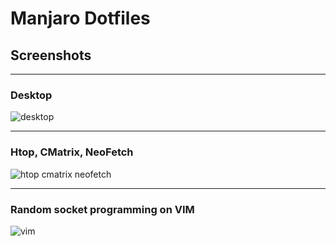 # Manjaro Dotfiles

## Screenshots
___
### Desktop
![desktop](https://user-images.githubusercontent.com/18247207/39366587-fa2ec432-4a51-11e8-8eaf-63335b0e6918.png)

___
### Htop, CMatrix, NeoFetch
![htop cmatrix neofetch](https://user-images.githubusercontent.com/18247207/39366576-f0f788f4-4a51-11e8-9b37-2c5a56e800fb.png)

___
### Random socket programming on VIM
![vim](https://user-images.githubusercontent.com/18247207/39366582-f468aeb4-4a51-11e8-89a8-6481882e0d11.png)
